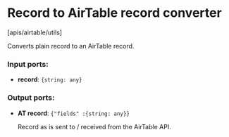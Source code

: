 # Record to AirTable record converter

[apis/airtable/utils]

Converts plain record to an AirTable record.

### Input ports:

* __record__: `{string: any}`

### Output ports:

* __AT record__: `{"fields" :{string: any}}`

    Record as is sent to / received from the AirTable API.


